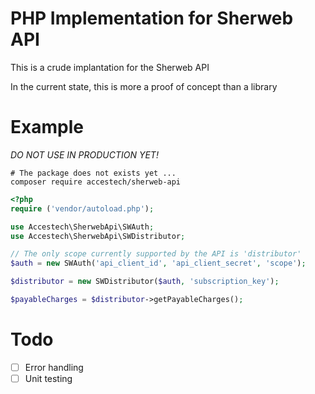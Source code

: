 # PHP Implementation for Sherweb API
This is a crude implantation for the Sherweb API

In the current state, this is more a proof of concept than a library

# Example

*DO NOT USE IN PRODUCTION YET!*

```shell script
# The package does not exists yet ...
composer require accestech/sherweb-api
```

```php
<?php
require ('vendor/autoload.php');

use Accestech\SherwebApi\SWAuth;
use Accestech\SherwebApi\SWDistributor;

// The only scope currently supported by the API is 'distributor' 
$auth = new SWAuth('api_client_id', 'api_client_secret', 'scope');

$distributor = new SWDistributor($auth, 'subscription_key');

$payableCharges = $distributor->getPayableCharges();
```

# Todo
 - [ ] Error handling
 - [ ] Unit testing
